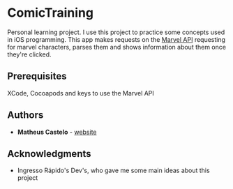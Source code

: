 # ComicTraining
Personal learning project. I use this project to practice some concepts used in iOS programming. 
This app makes requests on the [Marvel API](https://developer.marvel.com/) requesting for marvel characters, parses them and shows information about them once they're clicked.

## Prerequisites

XCode, Cocoapods and keys to use the Marvel API 

## Authors

* **Matheus Castelo** - [website](https://mattcbr.github.io)


## Acknowledgments

* Ingresso Rápido's Dev's, who gave me some main ideas about this project
